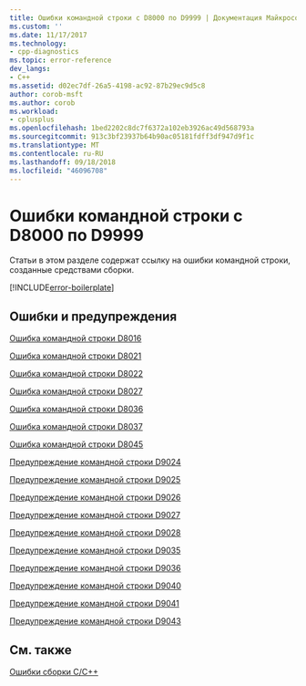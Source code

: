 ```yaml
---
title: Ошибки командной строки с D8000 по D9999 | Документация Майкрософт
ms.custom: ''
ms.date: 11/17/2017
ms.technology:
- cpp-diagnostics
ms.topic: error-reference
dev_langs:
- C++
ms.assetid: d02ec7df-26a5-4198-ac92-87b29ec9d5c8
author: corob-msft
ms.author: corob
ms.workload:
- cplusplus
ms.openlocfilehash: 1bed2202c8dc7f6372a102eb3926ac49d568793a
ms.sourcegitcommit: 913c3bf23937b64b90ac05181fdff3df947d9f1c
ms.translationtype: MT
ms.contentlocale: ru-RU
ms.lasthandoff: 09/18/2018
ms.locfileid: "46096708"
---
```

# <a name="command-line-errors-d8000-through-d9999"></a>Ошибки командной строки с D8000 по D9999

Статьи в этом разделе содержат ссылку на ошибки командной строки, созданные средствами сборки.

[!INCLUDE[error-boilerplate](../../error-messages/includes/error-boilerplate.md)]

## <a name="error-and-warning-messages"></a>Ошибки и предупреждения

[Ошибка командной строки D8016](../../error-messages/tool-errors/command-line-error-d8016.md)

[Ошибка командной строки D8021](../../error-messages/tool-errors/command-line-error-d8021.md)

[Ошибка командной строки D8022](../../error-messages/tool-errors/command-line-error-d8022.md)

[Ошибка командной строки D8027](../../error-messages/tool-errors/command-line-error-d8027.md)

[Ошибка командной строки D8036](../../error-messages/tool-errors/command-line-error-d8036.md)

[Ошибка командной строки D8037](../../error-messages/tool-errors/command-line-error-d8037.md)

[Ошибка командной строки D8045](../../error-messages/tool-errors/command-line-error-d8045.md)

[Предупреждение командной строки D9024](../../error-messages/tool-errors/command-line-warning-d9024.md)

[Предупреждение командной строки D9025](../../error-messages/tool-errors/command-line-warning-d9025.md)

[Предупреждение командной строки D9026](../../error-messages/tool-errors/command-line-warning-d9026.md)

[Предупреждение командной строки D9027](../../error-messages/tool-errors/command-line-warning-d9027.md)

[Предупреждение командной строки D9028](../../error-messages/tool-errors/command-line-warning-d9028.md)

[Предупреждение командной строки D9035](../../error-messages/tool-errors/command-line-warning-d9035.md)

[Предупреждение командной строки D9036](../../error-messages/tool-errors/command-line-warning-d9036.md)

[Предупреждение командной строки D9040](../../error-messages/tool-errors/command-line-warning-d9040.md)

[Предупреждение командной строки D9041](../../error-messages/tool-errors/command-line-warning-d9041.md)

[Предупреждение командной строки D9043](../../error-messages/tool-errors/command-line-warning-d9043.md)

## <a name="see-also"></a>См. также

[Ошибки сборки C/C++](../../error-messages/compiler-errors-1/c-cpp-build-errors.md)
